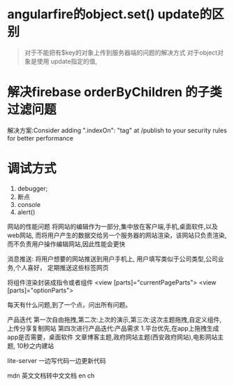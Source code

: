 
# angularfire的object.set()   update的区别
>对于不能把有$key的对象上传到服务器端的问题的解决方式
对于object对象是使用 update指定的值,

# 解决firebase orderByChildren 的子类过滤问题
解决方案:Consider adding ".indexOn": "tag" at /publish to your security rules for better performance 


# 调试方式
1. debugger;
2. 断点
3. console
4. alert()



网站的性能问题
将网站的编辑作为一部分,集中放在客户端,手机,桌面软件,以及web网站,
而将用户产生的数据交给另一个服务器的网站渲染，该网站只负责渲染,而不负责用户操作编辑网站,因此性能会更快


消息推送:
将用户想要的网站推送到用户手机上,
用户填写类似于公司类型,公司业务,个人喜好，
定期推送这些标签网页

将组件渲染封装成指令或者组件
<view [parts]="currentPageParts"></view>
<view [parts]="optionParts"></view>

每天有什么问题,到了一个点，问出所有问题。

产品迭代
第一次自由拖拽,第二次:上次的演示,第三次:这次主题拖拽,自定义组件,上传分享复制网站
第四次进行产品迭代:产品需求
1.平台优先,在app上拖拽生成app是否需要，桌面软件
文章博客主题,政府网站主题(西安政府网站),电影网站主题,
10秒之内建站

lite-server 一边写代码一边更新代码

mdn 英文文档转中文文档 en ch